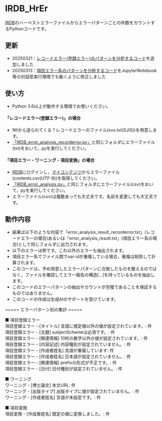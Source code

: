 # IRDB_HrEr
[IRDB](https://irdb.nii.ac.jp/)のハーベストエラーファイルからエラーパターンごとの件数をカウントするPythonコードです。

## 更新
- 20250321：[レコードエラー(登録エラー)のパターンを分析するコード](https://github.com/hellboy84/IRDB_HrEr/blob/main/IRDB_error_analysis_recorderror.py)を追加しました
- 20250313：[項目エラー系のパターンを分析するコード](https://github.com/hellboy84/IRDB_HrEr/blob/main/IRDB_error_analysis.py)をJupyterNotebook等の対話型実行環境でも動くように修正しました

## 使い方
- Python 3.6以上が動作する環境でお使いください。
#### 「レコードエラー(登録エラー)」の場合
- NIIから送られてくる？レコードエラーのファイル(xxx.txt(SJIS))を用意します。
- [「IRDB_error_analysis_recorderror.py」](https://github.com/hellboy84/IRDB_HrEr/blob/main/IRDB_error_analysis_recorderror.py)と同じフォルダにエラーファイル(txt)をおいて，pyを実行してください。
#### 「項目エラー・ワーニング・項目変換」の場合
- [IRDB](https://irdb.nii.ac.jp/)にログインし，[マイコンテンツ](https://irdb.nii.ac.jp/usercontents)からエラーファイル(contents.csv(UTF-8))を取得してください。
- [「IRDB_error_analysis.py」](https://github.com/hellboy84/IRDB_HrEr/blob/main/IRDB_error_analysis.py)と同じフォルダにエラーファイル(csv)をおいて，pyを実行してください。
- エラーファイル(csv)は複数あっても大丈夫です。名前を変更しても大丈夫です。

## 動作内容
- 結果は以下のような内容で「error_analysis_result_recorderror.txt」(レコードエラーの場合)あるいは「error_analysis_result.txt」(項目エラー系の場合)として同じフォルダに出力されます。
- 以下のエラーは例です。これ以外のエラーも抽出されます。
- 項目エラー系でファイル間でoai-idが重複している場合，重複は削除して計算されます。
- このコードは，予め用意したエラーパターンに合致したものを数えるのではなく，ファイルを確認してエラー報告の構造[...]を持っているものを抽出します。
- このコードのエラーパターンの抽出やカウントが完璧であることを保証するものではありません。
- このコードの作成は生成AIのサポートを受けています。

===== エラーパターン別の集計 =====    
    
■ 項目登録エラー  
項目登録エラー - [タイトル] 言語に規定値以外の値が設定されています。: 件  
項目登録エラー - [主題] subjectSchemeは必須です。: 件  
項目登録エラー - [関連情報] 10桁の数字以外の値が設定されています。: 件  
項目登録エラー - [内容記述] 内容種別が設定されていません。: 件  
項目登録エラー - [作成者姓名] 言語が重複しています: 件  
項目登録エラー - [作成者姓名] 日本語が設定されていません。: 件  
項目登録エラー - [関連情報] prefixの形式が不正です。: 件  
項目登録エラー - [日付] 日付種別が設定されていません。: 件  
  
■ ワーニング  
ワーニング - [博士論文] 本文URL: 件  
ワーニング - [出版タイプ] 出版タイプに値が設定されていません。: 件  
ワーニング - [作成者姓名] 言語が未設定です。: 件  
  
■ 項目変換  
項目変換 - [作成者姓名] 既定の値に変換しました。: 件  

